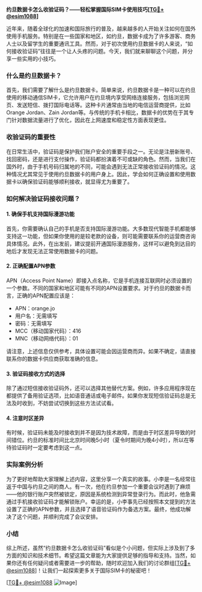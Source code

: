 **约旦数据卡怎么收验证码？——轻松掌握国际SIM卡使用技巧[[TG💪+ @esim1088](https://t.me/s/esim1088)]**

近年来，随着全球化的加速和国际旅行的普及，越来越多的人开始关注如何在国外使用手机服务。特别是在一些国家和地区，如约旦，数据卡成为了许多游客、商务人士以及留学生的重要通讯工具。然而，对于初次使用约旦数据卡的人来说，“如何接收验证码”往往是一个让人头疼的问题。今天，我们就来聊聊这个问题，并分享一些实用的小技巧。

### 什么是约旦数据卡？

首先，我们需要了解什么是约旦数据卡。简单来说，约旦数据卡是一种可以在约旦使用的移动通信SIM卡，它允许用户在约旦境内享受网络连接服务，包括浏览网页、发送短信、拨打国际电话等。这种卡片通常由当地的电信运营商提供，比如Orange Jordan、Zain Jordan等。与传统的手机卡相比，数据卡的优势在于其专门针对数据流量进行了优化，因此在上网速度和稳定性方面表现更佳。

### 收验证码的重要性

在日常生活中，验证码是保护我们账户安全的重要手段之一。无论是注册新账号、找回密码，还是进行支付操作，验证码都扮演着不可或缺的角色。然而，当我们在国外时，由于手机号码归属地的不同，可能会遇到无法正常接收验证码的情况。这种情况尤其常见于使用约旦数据卡的用户身上。因此，学会如何正确设置和使用数据卡以确保验证码能够顺利接收，就显得尤为重要了。

### 如何解决验证码接收问题？

#### 1. 确保手机支持国际漫游功能

首先，你需要确认自己的手机是否支持国际漫游功能。大多数现代智能手机都能够支持这一功能，但如果你使用的是较老款的设备，则可能需要联系你的运营商咨询具体情况。此外，在出发前，建议提前开通国际漫游服务，这样可以避免到达目的地后才发现无法正常使用数据卡的问题。

#### 2. 正确配置APN参数

APN（Access Point Name）即接入点名称，它是手机连接互联网时必须设置的一个参数。不同的国家和地区可能有不同的APN设置要求。对于约旦的数据卡而言，正确的APN配置应该是：
- APN：orange.jo
- 用户名：无需填写
- 密码：无需填写
- MCC（移动国家代码）：416
- MNC（移动网络代码）：01

请注意，上述信息仅供参考，具体设置可能会因运营商而异。如果不确定，请直接联系你的数据卡供应商获取准确的信息。

#### 3. 验证码接收方式的选择

除了通过短信接收验证码外，还可以选择其他替代方案。例如，许多应用程序现在都提供了备用验证选项，比如语音通话或电子邮件。如果你发现短信验证码总是无法及时收到，不妨尝试切换到这些方法试试看。

#### 4. 注意时区差异

有时候，验证码未能及时接收到并不是因为技术故障，而是由于时区差异导致的时间错位。约旦的标准时间比北京时间晚5小时（夏令时期间为晚4小时），所以在等待验证码时一定要考虑到这一点。

### 实际案例分析

为了更好地帮助大家理解上述内容，这里分享一个真实的故事。小李是一名经常往返于中国与约旦之间的商人。有一次，他在约旦参加一个重要会议时遇到了麻烦——他的银行账户突然被锁定，原因是系统检测到异常登录行为。而此时，他急需通过手机接收验证码才能解锁账户。幸运的是，小李事先已经按照本文提到的方法设置了正确的APN参数，并且选择了语音验证码作为备选方案。最终，他成功解决了这个问题，并顺利完成了会议安排。

### 小结

综上所述，虽然“约旦数据卡怎么收验证码”看似是个小问题，但实际上涉及到了多方面的知识和技术细节。希望这篇文章能为大家提供足够的指导和支持。当然，如果你还有任何疑问或者需要进一步的帮助，随时欢迎加入我们的讨论群组[[TG💪+ @esim1088](https://t.me/s/esim1088)]！让我们一起探索更多关于国际SIM卡的秘密吧！

[[TG💪+ @esim1088](https://t.me/s/esim1088) ![Image](https://i.postimg.cc/4NQfJmqS/Snipaste-2025-05-13-00-14-12.png)]
